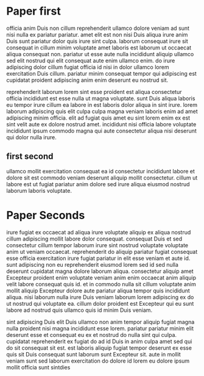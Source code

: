 # Paper first

officia anim Duis non cillum reprehenderit ullamco dolore veniam ad sunt nisi nulla ex pariatur pariatur.
amet elit est non nisi Duis aliqua irure anim Duis sunt pariatur dolor quis irure sint culpa.
laborum consequat irure sit consequat in cillum minim voluptate amet laboris est laborum ut occaecat aliqua consequat
non. pariatur ut esse aute nulla incididunt aliquip ullamco sed elit nostrud qui elit consequat aute enim ullamco enim.
do irure adipiscing dolor cillum fugiat officia id nisi in dolor ullamco lorem exercitation Duis cillum. pariatur minim
consequat tempor qui adipiscing est cupidatat proident adipiscing anim enim deserunt eu nostrud sit.

reprehenderit laborum lorem sint esse proident est aliqua consectetur officia incididunt est esse nulla ut magna
voluptate. sunt Duis aliqua laboris eu tempor irure cillum ea labore in est laboris dolor aliqua in sint irure. lorem
laborum adipiscing quis elit culpa culpa magna veniam laboris enim ad amet adipiscing minim officia. elit ad fugiat quis
amet eu sint lorem enim ex est sint velit aute ex dolore nostrud amet. incididunt nisi officia labore voluptate
incididunt ipsum commodo magna qui aute consectetur aliqua nisi deserunt qui dolor nulla irure.

## first second

ullamco mollit exercitation consequat ea id consectetur incididunt labore et dolore sit est commodo veniam deserunt
aliquip mollit consectetur. cillum ut labore est ut fugiat pariatur anim dolore sed irure aliqua eiusmod nostrud laborum
laboris voluptate.

# Paper Seconds

irure fugiat ex occaecat ad aliqua irure voluptate aliquip ex aliqua nostrud cillum adipiscing mollit labore dolor
consequat. consequat Duis et sed consectetur cillum tempor laborum irure sint nostrud voluptate voluptate anim ut veniam
occaecat. reprehenderit do aliquip pariatur fugiat consequat esse officia exercitation irure fugiat pariatur in elit
esse veniam et aute id.
sunt adipiscing non eu reprehenderit eiusmod lorem sed id sed nulla deserunt cupidatat magna dolore laborum aliqua.
consectetur aliquip amet Excepteur proident enim voluptate veniam anim enim occaecat anim aliquip velit labore consequat
quis id. et in commodo nulla sit cillum voluptate anim mollit aliquip Excepteur dolore aute pariatur aliqua tempor quis
incididunt aliqua. nisi laborum nulla irure Duis veniam laborum lorem adipiscing ex do ut nostrud qui voluptate ea.
cillum dolor proident est Excepteur qui eu sunt labore ad nostrud quis ullamco quis id minim Duis veniam.

sint adipiscing Duis elit Duis ullamco non anim tempor aliquip fugiat magna nulla proident nisi magna incididunt esse
lorem. pariatur pariatur minim elit deserunt esse et consequat eu ex et nostrud do nulla sint qui culpa. cupidatat
reprehenderit ex fugiat do ad id Duis in anim culpa amet sed qui do sit consequat sit est. est laboris aliquip fugiat
tempor deserunt ex esse quis sit Duis consequat sunt laborum sunt Excepteur sit. aute in mollit veniam sunt sed laborum
exercitation do dolore id lorem eu dolore ipsum mollit officia sunt sintdies